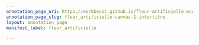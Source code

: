 ```yaml
---
annotation_page_uri: https://workbesot.github.io/fleur-artificielle-ecole-fondary-1912/annotations/fleur_artificielle-canvas-1-intertitre.json
annotation_page_slug: fleur_artificielle-canvas-1-intertitre
layout: annotation_page
manifest_label: fleur_artificielle

---
```

